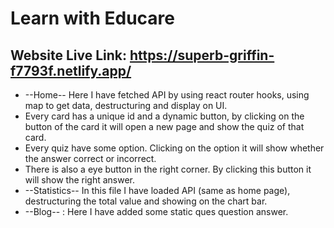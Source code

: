 # Learn with Educare
## Website Live Link: https://superb-griffin-f7793f.netlify.app/
- --Home-- Here I have fetched API by using react router hooks, using map to get data, destructuring and display on UI.
- Every card has a unique id and a dynamic button, by clicking on the button of the card it will open a new page and show the quiz of that card.
- Every quiz have some option. Clicking on the option it will show whether the answer correct or incorrect.
- There is also a eye button in the right corner. By clicking this button it will show the right answer.
- --Statistics-- In this file I have loaded API (same as home page), destructuring the total value and showing on the chart bar.
- --Blog-- : Here I have added some static ques question answer.